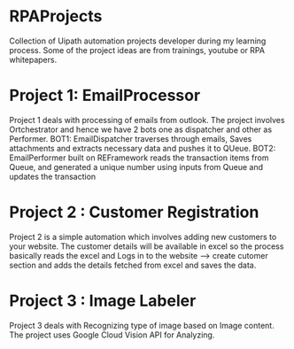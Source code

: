 # RPAProjects
Collection of Uipath automation projects developer during my learning process. Some of the project ideas are from trainings, youtube or RPA whitepapers.

# Project 1: EmailProcessor
Project 1 deals with processing of emails from outlook. The project involves Ortchestrator and hence we have 2 bots one as dispatcher 
and other as Performer. 
BOT1: EmailDispatcher  traverses through emails, Saves attachments and extracts necessary data and pushes it to QUeue.
BOT2: EmailPerformer built on REFramework reads the transaction items from Queue, and generated a unique number using 
inputs from Queue and updates the transaction

# Project 2 : Customer Registration
Project 2 is a simple automation which involves adding new customers to your website. The customer details will be available in excel so the process basically reads the excel and Logs in to the website --> create cutomer section and adds the details fetched from excel and saves the data.

# Project 3 : Image Labeler
Project 3 deals with Recognizing type of image based on Image content. The project uses Google Cloud Vision API for Analyzing.
